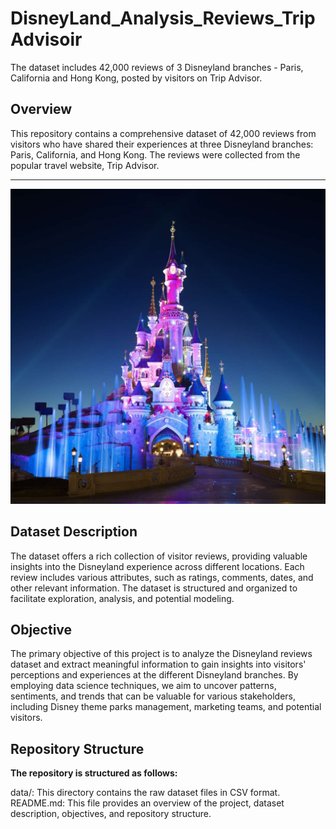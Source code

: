 # DisneyLand_Analysis_Reviews_TripAdvisoir
The dataset includes 42,000 reviews of 3 Disneyland branches - Paris, California and Hong Kong, posted by visitors on Trip Advisor.
## Overview
This repository contains a comprehensive dataset of 42,000 reviews from visitors who have shared their experiences at three Disneyland branches: Paris, California, and Hong Kong. The reviews were collected from the popular travel website, Trip Advisor.
___


![img](img/Disney1.jpg)
## Dataset Description
The dataset offers a rich collection of visitor reviews, providing valuable insights into the Disneyland experience across different locations. Each review includes various attributes, such as ratings, comments, dates, and other relevant information. The dataset is structured and organized to facilitate exploration, analysis, and potential modeling.

## Objective
The primary objective of this project is to analyze the Disneyland reviews dataset and extract meaningful information to gain insights into visitors' perceptions and experiences at the different Disneyland branches. By employing data science techniques, we aim to uncover patterns, sentiments, and trends that can be valuable for various stakeholders, including Disney theme parks management, marketing teams, and potential visitors.

## Repository Structure
**The repository is structured as follows:**

data/: This directory contains the raw dataset files in CSV format.
README.md: This file provides an overview of the project, dataset description, objectives, and repository structure.

